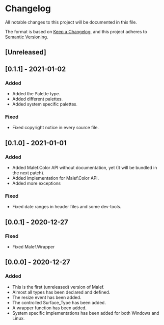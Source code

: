 # Changelog
All notable changes to this project will be documented in this file.

The format is based on [Keep a Changelog](https://keepachangelog.com/en/1.0.0/),
and this project adheres to [Semantic Versioning](https://semver.org/spec/v2.0.0.html).


## [Unreleased]

## [0.1.1] - 2021-01-02
### Added
- Added the Palette type.
- Added different palettes.
- Added system specific palettes.

### Fixed
- Fixed copyright notice in every source file.

## [0.1.0] - 2021-01-01
### Added
- Added Malef.Color API without documentation, yet (It will be bundled in the next patch).
- Added implementation for Malef.Color API.
- Added more exceptions

### Fixed
- Fixed date ranges in header files and some dev-tools.


## [0.0.1] - 2020-12-27
### Fixed
- Fixed Malef.Wrapper


## [0.0.0] - 2020-12-27
### Added
- This is the first (unreleased) version of Malef.
- Almost all types has been declared and defined.
- The resize event has been added.
- The controlled Surface_Type has been added.
- A wrapper function has been added.
- System specific implementations has been added for both Windows and Linux.

